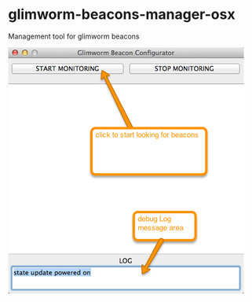 glimworm-beacons-manager-osx
============================

Management tool for glimworm beacons

<img src='screenshot-home.png'>
